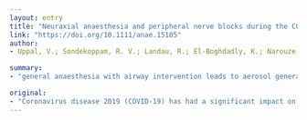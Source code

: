 ```yaml
---
layout: entry
title: "Neuraxial anaesthesia and peripheral nerve blocks during the COVID-19 pandemic: a literature review and practice recommendations"
link: "https://doi.org/10.1111/anae.15105"
author:
- Uppal, V.; Sondekoppam, R. V.; Landau, R.; El-Boghdadly, K.; Narouze, S.; Kalagara, H. K. P.

summary:
- "general anaesthesia with airway intervention leads to aerosol generation. This increases the risk of COVID-19 contamination in operating rooms. Guidelines on the safe performance of regional anaesthetic are limited. The goal of this review is to provide up-to-date, evidence-based recommendations. Implicit in these recommendations is to preserve patient safety whilst protecting healthcare providers from possible exposure."

original:
- "Coronavirus disease 2019 (COVID-19) has had a significant impact on global healthcare services. In an attempt to limit the spread of infection and to preserve healthcare resources, one commonly used strategy has been to postpone elective surgery, whilst maintaining the provision of anaesthetic care for urgent and emergency surgery. General anaesthesia with airway intervention leads to aerosol generation, which increases the risk of COVID-19 contamination in operating rooms and significantly exposes the healthcare teams to COVID-19 infection during both tracheal intubation and extubation. Therefore, the provision of regional anaesthesia may be key during this pandemic, as it may reduce the need for general anaesthesia and the associated risk from aerosol-generating procedures. However, guidelines on the safe performance of regional anaesthesia in light of the COVID-19 pandemic are limited. The goal of this review is to provide up-to-date, evidence-based recommendations, or expert opinion when evidence is limited, for performing regional anaesthesia procedures in patients with suspected or confirmed COVID-19 infection. These recommendations focus on seven specific domains including: (1) planning of resources and staffing; (2) modifying the clinical environment; (3) preparing equipment, supplies and drugs; (4) selecting appropriate personal protective equipment; (5) providing adequate oxygen therapy; (6) assessing for and safely performing regional anaesthesia procedures; and (7) monitoring during the conduct of anaesthesia and post-anaesthetic care. Implicit in these recommendations is preserving patient safety whilst protecting healthcare providers from possible exposure."
---
```


